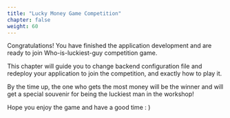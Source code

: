 ```yaml
---
title: "Lucky Money Game Competition"
chapter: false
weight: 60
---
```


Congratulations! You have finished the application development and are ready to join Who-is-luckiest-guy competition game.

This chapter will guide you to change backend configuration file and redeploy your application to join the competition, and exactly how to play it. 

By the time up, the one who gets the most money will be the winner and will get a special souvenir for being the luckiest man in the workshop! 

Hope you enjoy the game and have a good time : )
